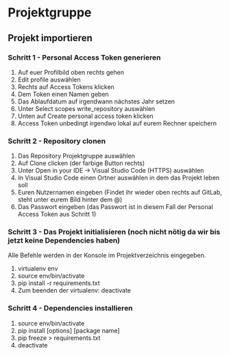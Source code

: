 # Projektgruppe

## Projekt importieren
### Schritt 1 - Personal Access Token generieren 
1. Auf euer Profilbild oben rechts gehen
2. Edit profile auswählen
3. Rechts auf Access Tokens klicken
4. Dem Token einen Namen geben
5. Das Ablaufdatum auf irgendwann nächstes Jahr setzen
6. Unter Select scopes write_repository auswählen
7. Unten auf Create personal access token klicken
8. Access Token unbedingt irgendwo lokal auf eurem Rechner speichern

### Schritt 2 - Repository clonen
1. Das Repository Projektgruppe auswählen
2. Auf Clone clicken (der farbige Button rechts)
3. Unter Open in your IDE -> Visual Studio Code (HTTPS) auswählen
4. In Visual Studio Code einen Ortner auswählen in dem das  Projekt leben soll
5. Euren Nutzernamen eingeben (Findet ihr wieder oben rechts auf GitLab, steht unter eurem Bild hinter dem @)
6. Das Passwort eingeben (das Passwort ist in diesem Fall der Personal Access Token aus Schritt 1)

### Schritt 3 - Das Projekt initialisieren (noch nicht nötig da wir bis jetzt keine Dependencies haben)
Alle Befehle werden in der Konsole im Projektverzeichnis eingegeben.
1. virtualenv env
2. source env/bin/activate
3. pip install -r requirements.txt
4. Zum beenden der virtualenv: deactivate

### Schritt 4 - Dependencies installieren
1. source env/bin/activate
2. pip install [options] [package name]
3. pip freeze > requirements.txt
4. deactivate
